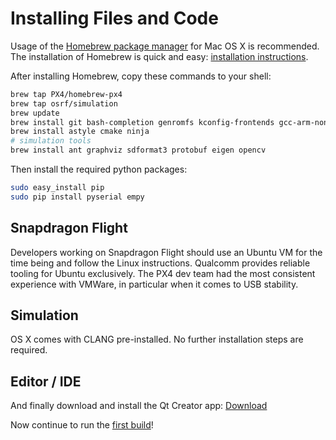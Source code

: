 # Installing Files and Code

Usage of the [Homebrew package manager](http://mxcl.github.com/homebrew/) for Mac OS X is recommended. The installation of Homebrew is quick and easy: [installation instructions](http://mxcl.github.com/homebrew/).

After installing Homebrew, copy these commands to your shell:

<div class="host-code"></div>

```sh
brew tap PX4/homebrew-px4
brew tap osrf/simulation
brew update
brew install git bash-completion genromfs kconfig-frontends gcc-arm-none-eabi
brew install astyle cmake ninja
# simulation tools
brew install ant graphviz sdformat3 protobuf eigen opencv
```

Then install the required python packages:

<div class="host-code"></div>

```sh
sudo easy_install pip
sudo pip install pyserial empy
```

## Snapdragon Flight

Developers working on Snapdragon Flight should use an Ubuntu VM for the time being and follow the Linux instructions. Qualcomm provides reliable tooling for Ubuntu exclusively. The PX4 dev team had the most consistent experience with VMWare, in particular when it comes to USB stability.

## Simulation

OS X comes with CLANG pre-installed. No further installation steps are required.

## Editor / IDE

And finally download and install the Qt Creator app: [Download](http://www.qt.io/download-open-source/#section-6)

Now continue to run the [first build](starting-building.md)!